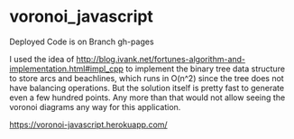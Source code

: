 # voronoi_javascript

Deployed Code is on Branch gh-pages

I used the idea of http://blog.ivank.net/fortunes-algorithm-and-implementation.html#impl_cpp to implement the binary tree data structure to store arcs and beachlines, which runs in O(n^2) since the tree does not have balancing operations. But the solution itself is pretty fast to generate even a few hundred points. Any more than that would not allow seeing the voronoi diagrams any way for this application.

https://voronoi-javascript.herokuapp.com/
